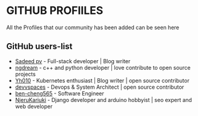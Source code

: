 # GITHUB PROFIILES

All the Profiles that our community has been added can be seen here

## GitHub users-list

- [Sadeed pv](https://github.com/Sadeedpv) - Full-stack developer | Blog writer
- [ngdream](https://github.com/ngdream) - c++ and python developer | love contribute to open source projects
- [Yh010](https://github.com/Yh010) - Kubernetes enthusiast | Blog writer | open source contributor  
- [devvspaces](https://github.com/devvspaces) - Devops & System Architect | open source contributor  
- [ben-cheng565](https://github.com/ben-cheng565) - Software Engineer
- [NjeruKariuki](https://github.com/NjeruKariuki) - Django developer and arduino hobbyist | seo expert and web developer
